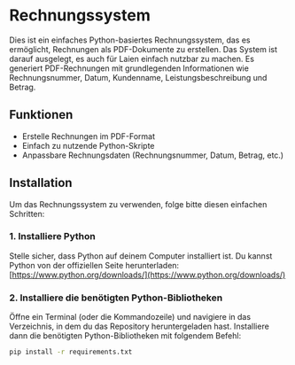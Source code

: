 # Rechnungssystem

Dies ist ein einfaches Python-basiertes Rechnungssystem, das es ermöglicht, Rechnungen als PDF-Dokumente zu erstellen. Das System ist darauf ausgelegt, es auch für Laien einfach nutzbar zu machen. Es generiert PDF-Rechnungen mit grundlegenden Informationen wie Rechnungsnummer, Datum, Kundenname, Leistungsbeschreibung und Betrag.

## Funktionen
- Erstelle Rechnungen im PDF-Format
- Einfach zu nutzende Python-Skripte
- Anpassbare Rechnungsdaten (Rechnungsnummer, Datum, Betrag, etc.)
  
## Installation

Um das Rechnungssystem zu verwenden, folge bitte diesen einfachen Schritten:

### 1. Installiere Python

Stelle sicher, dass Python auf deinem Computer installiert ist. Du kannst Python von der offiziellen Seite herunterladen:  
[https://www.python.org/downloads/](https://www.python.org/downloads/)

### 2. Installiere die benötigten Python-Bibliotheken

Öffne ein Terminal (oder die Kommandozeile) und navigiere in das Verzeichnis, in dem du das Repository heruntergeladen hast. Installiere dann die benötigten Python-Bibliotheken mit folgendem Befehl:

```bash
pip install -r requirements.txt
